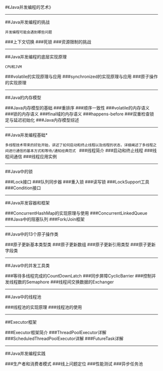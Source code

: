 #《Java并发编程的艺术》


------------

##Java并发编程的挑战

`并发编程可能会遇到哪些问题`


###上下文切换
###死锁
###资源限制的挑战

------------

##Java并发编程的底层实现原理

`CPU和JVM`

###volatile的实现原理与应用
###synchronized的实现原理与应用
###原子操作的实现原理

------------

##Java的内存模型



###Java内存模型的基础
###重排序
###顺序一致性
###volatile的内存语义
###锁的内存语义
###final域的内存语义
###happens-before
###双重检查锁定与延迟初始化
###Java内存模型综述

------------

##Java并发编程基础*

`多线程技术带来的好处开始，讲述了如何启动和终止线程以及线程的状态，详细阐述了多线程之间进行通信的基本方式和等待/通知经典范式
`
###线程简介
###启动和终止线程
###线程间通信
###线程应用实例

------------

##Java中的锁



###Lock接口
###队列同步器
###重入锁
###读写锁
###LockSupport工具
###Condition接口

------------

##Java并发容器和框架



###ConcurrentHashMap的实现原理与使用
###ConcurrentLinkedQueue
###Java中的阻塞队列
###Fork/Join框架

------------

##Java中的13个原子操作类



###原子更新基本类型类
###原子更新数组
###原子更新引用类型
###原子更新字段类

------------

##Java中的并发工具类



###等待多线程完成的CountDownLatch
###同步屏障CyclicBarrier
###控制并发线程数的Semaphore
###线程间交换数据的Exchanger

------------

##Java中的线程池



###线程池的实现原理
###线程池的使用

------------

##Executor框架



###Executor框架简介
###ThreadPoolExecutor详解
###ScheduledThreadPoolExecutor详解
###FutureTask详解

------------

##Java并发编程实践



###生产者和消费者模式
###线上问题定位
###性能测试
###异步任务池

